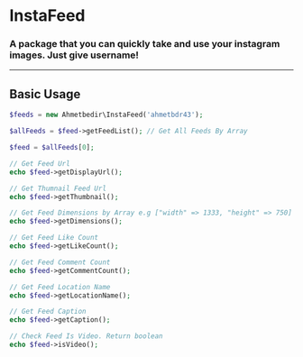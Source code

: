 # InstaFeed
### A package that you can quickly take and use your instagram images. Just give username!
---
## Basic Usage
```php
$feeds = new Ahmetbedir\InstaFeed('ahmetbdr43');

$allFeeds = $feed->getFeedList(); // Get All Feeds By Array

$feed = $allFeeds[0];

// Get Feed Url
echo $feed->getDisplayUrl();

// Get Thumnail Feed Url
echo $feed->getThumbnail();

// Get Feed Dimensions by Array e.g ["width" => 1333, "height" => 750]
echo $feed->getDimensions();

// Get Feed Like Count
echo $feed->getLikeCount();

// Get Feed Comment Count
echo $feed->getCommentCount();

// Get Feed Location Name
echo $feed->getLocationName();

// Get Feed Caption
echo $feed->getCaption();

// Check Feed Is Video. Return boolean
echo $feed->isVideo();


```